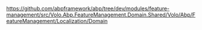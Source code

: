 ﻿https://github.com/abpframework/abp/tree/dev/modules/feature-management/src/Volo.Abp.FeatureManagement.Domain.Shared/Volo/Abp/FeatureManagement/Localization/Domain